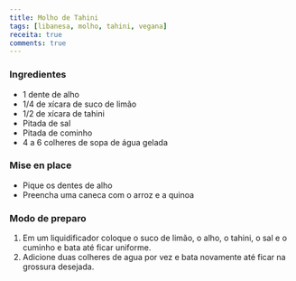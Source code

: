 ```yaml
---
title: Molho de Tahini
tags: [libanesa, molho, tahini, vegana]
receita: true
comments: true
---
```


### Ingredientes

- 1 dente de alho
- 1/4 de xícara de suco de limão
- 1/2 de xícara de tahini
- Pitada de sal
- Pitada de cominho
- 4 a 6 colheres de sopa de água gelada

### Mise en place

- Pique os dentes de alho
- Preencha uma caneca com o arroz e a quinoa

### Modo de preparo

1. Em um liquidificador coloque o suco de limão, o alho, o tahini, o sal e o cuminho e bata até ficar uniforme.
2. Adicione duas colheres de agua por vez e bata novamente até ficar na grossura desejada.


